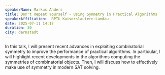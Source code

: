```yaml
---
speakerName: Markus Anders
title: Don't Repeat Yourself - Using Symmetry in Practical Algorithms
speakerAffiliation:  RPTU Kaiserslautern-Landau
date: 2025-07-11 14:17
duration: 30
city: darmstadt
---
```

In this talk, I will present recent advances in exploiting combinatorial symmetry to improve the performance of practical algorithms. In particular, I will highlight recent developments in the algorithms computing the symmetries of combinatorial objects. Then, I will discuss how to effectively make use of symmetry in modern SAT solving.
